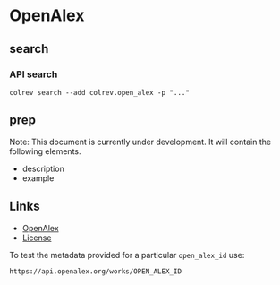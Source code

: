 # OpenAlex

## search

### API search

```
colrev search --add colrev.open_alex -p "..."
```


## prep

Note: This document is currently under development. It will contain the following elements.

- description
- example


## Links

- [OpenAlex](https://openalex.org/)
- [License](https://docs.openalex.org/additional-help/faq#how-is-openalex-licensed)

To test the metadata provided for a particular `open_alex_id` use:
```
https://api.openalex.org/works/OPEN_ALEX_ID
```
